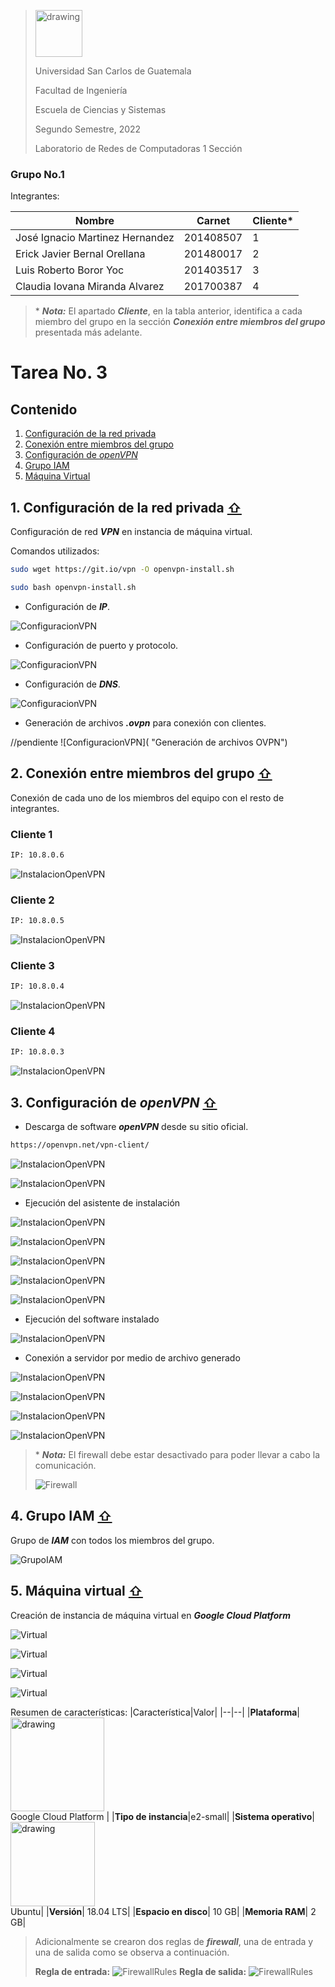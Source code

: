 ><img src="https://upload.wikimedia.org/wikipedia/commons/4/4a/Usac_logo.png" alt="drawing" width="75">
>
>Universidad San Carlos de Guatemala
>
>Facultad de Ingeniería 
>
>Escuela de Ciencias y Sistemas 
>
>Segundo Semestre, 2022
>
>Laboratorio de Redes de Computadoras 1 Sección 

### Grupo No.1

Integrantes:

| Nombre                               | Carnet     | Cliente* | 
| ------------------------------------ | ---------  | -------- |
| José Ignacio Martinez Hernandez      |  201408507 |  1       |
| Erick Javier Bernal Orellana         |  201480017 |  2       |
| Luis Roberto Boror Yoc               |  201403517 |  3       |
|  Claudia Iovana Miranda Alvarez      |  201700387 |  4       |
 

> \* ***Nota:*** El apartado ***Cliente***, en la tabla anterior, identifica a cada miembro del grupo en la sección ***Conexión entre miembros del grupo*** presentada más adelante.

# Tarea No. 3

<div id='content'/>

## Contenido

1. [Configuración de la red privada](#id1)
2. [Conexión entre miembros del grupo](#id2)
3. [Configuración de _openVPN_ ](#id3)
4. [Grupo IAM](#id4)
5. [Máquina Virtual](#id5)

<div id='id1'/>

## 1. Configuración de la red privada  [ ⇧](#content)

Configuración de red ***VPN*** en instancia de máquina virtual.

Comandos utilizados: 

```sh
sudo wget https://git.io/vpn -O openvpn-install.sh

sudo bash openvpn-install.sh
```
- Configuración de ***IP***.

![ConfiguracionVPN](/tarea%203/images/config1.jpg "Configuración IP")

- Configuración de puerto y protocolo.

![ConfiguracionVPN](/tarea%203/images/config2.jpg "Configuración Puerto y Protocolo")

- Configuración de ***DNS***.

![ConfiguracionVPN](/tarea%203/images/config3.jpg "Configuración DNS")

- Generación de archivos ***.ovpn*** para conexión con clientes.

//pendiente
![ConfiguracionVPN]( "Generación de archivos OVPN")

<div id='id2'/>

## 2. Conexión entre miembros del grupo [ ⇧](#content)

Conexión de cada uno de los miembros del equipo con el resto de integrantes. 

### Cliente 1
```sh
IP: 10.8.0.6
```
![InstalacionOpenVPN](/tarea%203/images/Jose.png "Descarga openVPN")

### Cliente 2
```sh
IP: 10.8.0.5
```
![InstalacionOpenVPN](/tarea%203/images/Eric.png "Descarga openVPN")

### Cliente 3
```sh
IP: 10.8.0.4
```

![InstalacionOpenVPN](/tarea%203/images/luis.png "Descarga openVPN")

### Cliente 4
```sh
IP: 10.8.0.3
```
![InstalacionOpenVPN](/tarea%203/images/iova.png "Descarga openVPN")
<div id='id3'/>

## 3. Configuración de _openVPN_  [ ⇧](#content)

- Descarga de software ***openVPN*** desde su sitio oficial.

```sh
https://openvpn.net/vpn-client/
```

![InstalacionOpenVPN](/tarea%203/images/open1.png "Descarga openVPN")

![InstalacionOpenVPN](/tarea%203/images/open2.png "Archivo openVPN")

- Ejecución del asistente de instalación

![InstalacionOpenVPN](/tarea%203/images/open3.png "Asistente")

![InstalacionOpenVPN](/tarea%203/images/open4.png "Asistente")

![InstalacionOpenVPN](/tarea%203/images/open5.png "Asistente")

![InstalacionOpenVPN](/tarea%203/images/open6.png "Asistente")

![InstalacionOpenVPN](/tarea%203/images/open7.png "Asistente")


- Ejecución del software instalado

![InstalacionOpenVPN](/tarea%203/images/open8.png "Ejecución")

- Conexión a servidor por medio de archivo generado

![InstalacionOpenVPN](/tarea%203/images/open9.png "Conexión")

![InstalacionOpenVPN](/tarea%203/images/open11.png "Conexión")

![InstalacionOpenVPN](/tarea%203/images/open10.png "Conexión")

![InstalacionOpenVPN](/tarea%203/images/open12.png "Conexión")

> \* ***Nota:*** El firewall debe estar desactivado para poder llevar a cabo la comunicación.
> 
> ![Firewall](/images/firewall.png "Firewall")

<div id='id4'/>

## 4. Grupo IAM [ ⇧](#content)
Grupo de ***IAM*** con todos los miembros del grupo.

![GrupoIAM](/tarea%203/images/iam.jpg "Grupo IAM")

<div id='id5'/>

## 5. Máquina virtual [ ⇧](#content)

Creación de instancia de máquina virtual en ***Google Cloud Platform***

![Virtual](/tarea%203/images/mv1.png "Maquina Virtual")

![Virtual](/tarea%203/images/mv2.png "Maquina Virtual")

![Virtual](/tarea%203/images/mv3.png "Maquina Virtual")

![Virtual](/tarea%203/images/instanciaVM.jpg "Maquina Virtual")

Resumen de características:
|Característica|Valor|
|--|--|
|**Plataforma**| <img src="https://cloud.google.com/_static/cloud/images/social-icon-google-cloud-1200-630.png?hl=es-es" alt="drawing" width="150"><br>Google Cloud Platform |
|**Tipo de instancia**|e2-small|
|**Sistema operativo**|<img src="https://anthoncode.com/wp-content/uploads/2019/01/ubuntu-logo-png.png" alt="drawing" width="135"><br>Ubuntu|
|**Versión**| 18.04 LTS|
|**Espacio en disco**| 10 GB|
|**Memoria RAM**| 2 GB|

> Adicionalmente se crearon dos reglas de ***firewall***, una de entrada y una de salida como se observa a continuación.
> 
> **Regla de entrada:**
> ![FirewallRules](/tarea%203/images/firewallvmin.png "Regla de Firewall - Entrada")
> **Regla de salida:**
> ![FirewallRules](/tarea%203/images/firewallvmout.png "Regla de Firewall - Salida")
